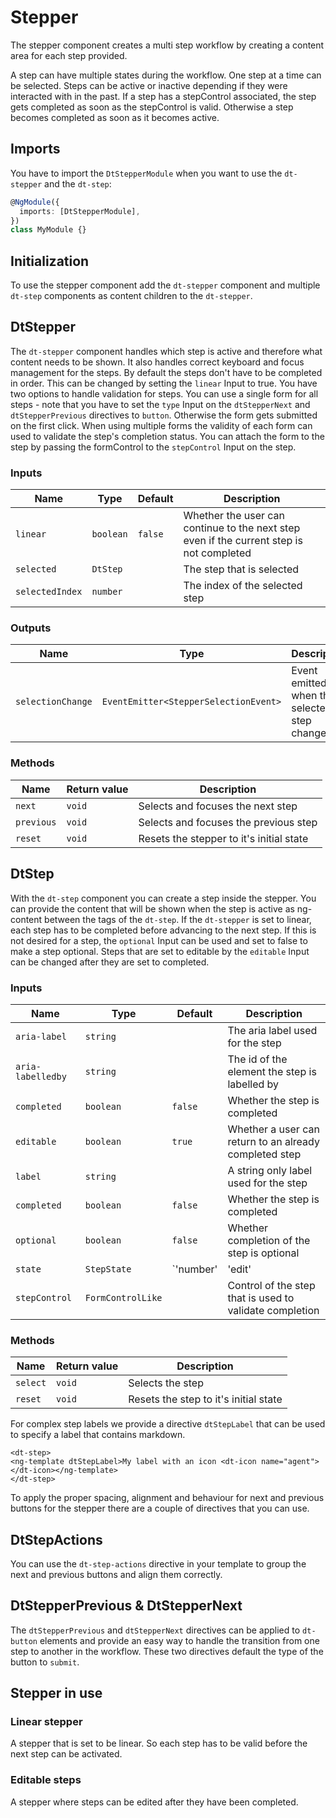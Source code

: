 # Stepper

The stepper component creates a multi step workflow by creating a content area
for each step provided.

<ba-live-example name="DtExampleStepperDefault" fullwidth></ba-live-example>

A step can have multiple states during the workflow. One step at a time can be
selected. Steps can be active or inactive depending if they were interacted with
in the past. If a step has a stepControl associated, the step gets completed as
soon as the stepControl is valid. Otherwise a step becomes completed as soon as
it becomes active.

## Imports

You have to import the `DtStepperModule` when you want to use the `dt-stepper`
and the `dt-step`:

```typescript
@NgModule({
  imports: [DtStepperModule],
})
class MyModule {}
```

## Initialization

To use the stepper component add the `dt-stepper` component and multiple
`dt-step` components as content children to the `dt-stepper`.

## DtStepper

The `dt-stepper` component handles which step is active and therefore what
content needs to be shown. It also handles correct keyboard and focus management
for the steps. By default the steps don't have to be completed in order. This
can be changed by setting the `linear` Input to true. You have two options to
handle validation for steps. You can use a single form for all steps - note that
you have to set the `type` Input on the `dtStepperNext` and `dtStepperPrevious`
directives to `button`. Otherwise the form gets submitted on the first click.
When using multiple forms the validity of each form can used to validate the
step's completion status. You can attach the form to the step by passing the
formControl to the `stepControl` Input on the step.

### Inputs

| Name            | Type      | Default | Description                                                                              |
| --------------- | --------- | ------- | ---------------------------------------------------------------------------------------- |
| `linear`        | `boolean` | `false` | Whether the user can continue to the next step even if the current step is not completed |
| `selected`      | `DtStep`  |         | The step that is selected                                                                |
| `selectedIndex` | `number`  |         | The index of the selected step                                                           |

### Outputs

| Name              | Type                                  | Description                                  |
| ----------------- | ------------------------------------- | -------------------------------------------- |
| `selectionChange` | `EventEmitter<StepperSelectionEvent>` | Event emitted when the selected step changed |

### Methods

| Name       | Return value | Description                              |
| ---------- | ------------ | ---------------------------------------- |
| `next`     | `void`       | Selects and focuses the next step        |
| `previous` | `void`       | Selects and focuses the previous step    |
| `reset`    | `void`       | Resets the stepper to it's initial state |

## DtStep

With the `dt-step` component you can create a step inside the stepper. You can
provide the content that will be shown when the step is active as ng-content
between the tags of the `dt-step`. If the `dt-stepper` is set to linear, each
step has to be completed before advancing to the next step. If this is not
desired for a step, the `optional` Input can be used and set to false to make a
step optional. Steps that are set to editable by the `editable` Input can be
changed after they are set to completed.

### Inputs

| Name              | Type              | Default                                         | Description                                             |
| ----------------- | ----------------- | ----------------------------------------------- | ------------------------------------------------------- |
| `aria-label`      | `string`          |                                                 | The aria label used for the step                        |
| `aria-labelledby` | `string`          |                                                 | The id of the element the step is labelled by           |
| `completed`       | `boolean`         | `false`                                         | Whether the step is completed                           |
| `editable`        | `boolean`         | `true`                                          | Whether a user can return to an already completed step  |
| `label`           | `string`          |                                                 | A string only label used for the step                   |
| `completed`       | `boolean`         | `false`                                         | Whether the step is completed                           |
| `optional`        | `boolean`         | `false`                                         | Whether completion of the step is optional              |
| `state`           | `StepState`       | `'number' | 'edit' | 'done' | 'error' | string` | State of the step                                       |
| `stepControl`     | `FormControlLike` |                                                 | Control of the step that is used to validate completion |

### Methods

| Name     | Return value | Description                           |
| -------- | ------------ | ------------------------------------- |
| `select` | `void`       | Selects the step                      |
| `reset`  | `void`       | Resets the step to it's initial state |

For complex step labels we provide a directive `dtStepLabel` that can be used to
specify a label that contains markdown.

```
<dt-step>
<ng-template dtStepLabel>My label with an icon <dt-icon name="agent"></dt-icon></ng-template>
</dt-step>
```

To apply the proper spacing, alignment and behaviour for next and previous
buttons for the stepper there are a couple of directives that you can use.

## DtStepActions

You can use the `dt-step-actions` directive in your template to group the next
and previous buttons and align them correctly.

## DtStepperPrevious & DtStepperNext

The `dtStepperPrevious` and `dtStepperNext` directives can be applied to
`dt-button` elements and provide an easy way to handle the transition from one
step to another in the workflow. These two directives default the type of the
button to `submit`.

## Stepper in use

### Linear stepper

A stepper that is set to be linear. So each step has to be valid before the next
step can be activated.

<ba-live-example name="DtExampleStepperLinear" fullwidth></ba-live-example>

### Editable steps

A stepper where steps can be edited after they have been completed.

<ba-live-example name="DtExampleStepperEditable" fullwidth></ba-live-example>
